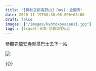 ```yaml
---
title: '[錦秋京都高野山] Day1：金閣寺'
date: 2020-11-19T08:30:00.000+08:00
draft: false
images: ["/images/kyotokoyasan1i.jpg"]
tags : [travel-日本-京都高野山]
---
```


參觀完[龍安寺](https://hidie.net/kyotokoyasan1h/)就搭巴士去下一站

![](/images/kyotokoyasan1i.jpg)

  
  
{{<kyotokoyasan>}}  
